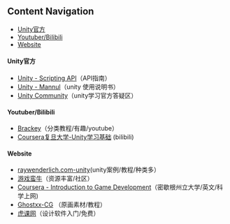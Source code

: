 ## Content Navigation
* [Unity官方](#Unity官方)
* [Youtuber/Bilibili](#Youtuber/Bilibili)
* [Website](#Website)



#### Unity官方
- [Unity - Scripting API](https://docs.unity3d.com/2017.2/Documentation/ScriptReference/index.html)（API指南）
- [Unity - Mannul](https://docs.unity3d.com/2017.2/Documentation/Manual/UnityManual.html)（unity 使用说明书）
- [Unity Community](https://unity3d.com/cn/community)（unity学习官方答疑区）

#### Youtuber/Bilibili
- [Brackey](https://www.youtube.com/channel/UCYbK_tjZ2OrIZFBvU6CCMiA)（分类教程/有趣/youtube）
- [Coursera复旦大学-Unity学习基础](https://www.bilibili.com/video/av10755879/%20) (bilibili)

#### Website
- [raywenderlich.com-unity](https://www.raywenderlich.com/unity)(unity案例/教程/种类多）
- [游戏蛮牛](http://www.manew.com/)（资源丰富/社区）
- [Coursera - Introduction to Game Development](https://www.coursera.org/learn/game-development/)（密歇根州立大学/英文/科学上网)
- [Ghostxx-CG](http://ghostxx.com/) （原画素材/教程）
- [虎课网](https://huke88.com/)（设计软件入门/免费）

